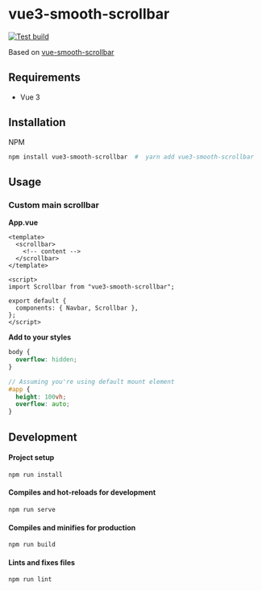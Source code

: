# vue3-smooth-scrollbar

[![Test build](https://github.com/rafalolszewski94/vue3-smooth-scrollbar/actions/workflows/test-build.yml/badge.svg)](https://github.com/rafalolszewski94/vue3-smooth-scrollbar/actions/workflows/test-build.yml)

Based on [vue-smooth-scrollbar](https://github.com/BlackBP/vue-smooth-scrollbar)

## Requirements
- Vue 3

## Installation

NPM
```bash
npm install vue3-smooth-scrollbar  #  yarn add vue3-smooth-scrollbar
```

## Usage

### Custom main scrollbar

**App.vue**
```vue
<template>
  <scrollbar>
    <!-- content -->
  </scrollbar>
</template>

<script>
import Scrollbar from "vue3-smooth-scrollbar";

export default {
  components: { Navbar, Scrollbar },
};
</script>
```

**Add to your styles**
```scss
body {
  overflow: hidden;
}

// Assuming you're using default mount element
#app {
  height: 100vh;
  overflow: auto;
}
```


## Development

#### Project setup
```
npm run install
```

#### Compiles and hot-reloads for development
```
npm run serve
```

#### Compiles and minifies for production
```
npm run build
```

#### Lints and fixes files
```
npm run lint
```
